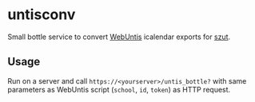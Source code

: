 # untisconv

Small bottle service to convert [WebUntis](https://webuntis.com) icalendar exports for [szut](https://szut.de).

## Usage

Run on a server and call `https://<yourserver>/untis_bottle?` with same
parameters as WebUntis script (`school`, `id`, `token`) as HTTP request.
